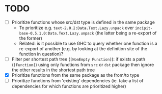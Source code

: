 # TODO

- [ ] Prioritize functions whose src/dst type is defined in the same package
   - To prioritize e.g. `text-2.0.2:Data.Text.Lazy.unpack` over `incipit-base-0.5.1.0:Data.Text.Lazy.unpack` (the latter being a re-export of the former)
   - Related: is it possible to use GHC to query whether one function is a re-export of another (e.g. by looking at the definition site of the function in question)?
- [ ] Filter per shortest path tree (`[NonEmpty Function]`): if exists a path (`[Function]`) using only functions from `src` or `dst` package then ignore the other results in the shortest path tree
- [x] Prioritize functions from the same package as the from/to type
- [ ] Prioritize functions from 'existing' dependencies (ie. take a list of dependencies for which functions are prioritized higher)
